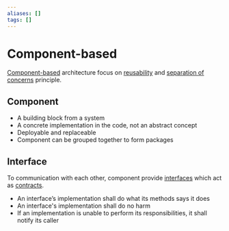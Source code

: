 ```yaml
---
aliases: []
tags: []
---
```


# Component-based

[Component-based](https://wikipedia.org/wiki/component-based_software_engineering) architecture focus on [reusability](../principles/dry.md) and [separation of concerns](../principles/separation-of-concerns.md) principle.

## Component

- A building block from a system
- A concrete implementation in the code, not an abstract concept
- Deployable and replaceable
- Component can be grouped together to form packages

## Interface

To communication with each other, component provide [interfaces](https://wikipedia.org/wiki/interface_(computing)) which act as [contracts](../paradigms/design-by-contract.md).

- An interface’s implementation shall do what its methods says it does
- An interface's implementation shall do no harm
- If an implementation is unable to perform its responsibilities, it shall notify its caller